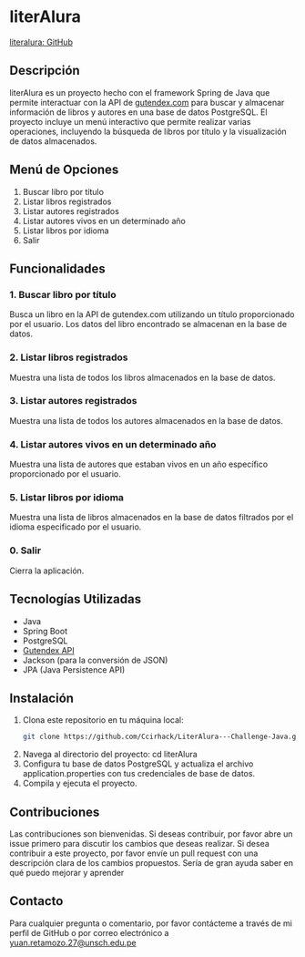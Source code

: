 # literAlura

[literalura: GitHub](https://github.com/Ccirhack/LiterAlura---Challenge-Java.git)

## Descripción

literAlura es un proyecto hecho con el framework Spring de Java que permite interactuar con la API de [gutendex.com](https://gutendex.com) para buscar y almacenar información 
de libros y autores en una base de datos PostgreSQL. El proyecto incluye un menú interactivo que permite realizar varias operaciones, incluyendo la búsqueda de libros por título 
y la visualización de datos almacenados.

## Menú de Opciones

1. Buscar libro por título
2. Listar libros registrados
3. Listar autores registrados
4. Listar autores vivos en un determinado año
5. Listar libros por idioma
0. Salir

## Funcionalidades

### 1. Buscar libro por título

Busca un libro en la API de gutendex.com utilizando un título proporcionado por el usuario. Los datos del libro encontrado se almacenan en la base de datos.

### 2. Listar libros registrados

Muestra una lista de todos los libros almacenados en la base de datos.

### 3. Listar autores registrados

Muestra una lista de todos los autores almacenados en la base de datos.

### 4. Listar autores vivos en un determinado año

Muestra una lista de autores que estaban vivos en un año específico proporcionado por el usuario.

### 5. Listar libros por idioma

Muestra una lista de libros almacenados en la base de datos filtrados por el idioma especificado por el usuario.

### 0. Salir

Cierra la aplicación.

## Tecnologías Utilizadas

- Java
- Spring Boot
- PostgreSQL
- [Gutendex API](https://gutendex.com)
- Jackson (para la conversión de JSON)
- JPA (Java Persistence API)

## Instalación

1. Clona este repositorio en tu máquina local:
   ```sh
   git clone https://github.com/Ccirhack/LiterAlura---Challenge-Java.git

2. Navega al directorio del proyecto:
   cd literAlura
3. Configura tu base de datos PostgreSQL y actualiza el archivo application.properties con tus credenciales de base de datos.
4. Compila y ejecuta el proyecto.
   
## Contribuciones
Las contribuciones son bienvenidas. Si deseas contribuir, por favor abre un issue primero para discutir los cambios que deseas realizar. 
Si desea contribuir a este proyecto, por favor envíe un pull request con una descripción clara de los cambios propuestos. Sería de gran ayuda saber en qué puedo mejorar y aprender

## Contacto
Para cualquier pregunta o comentario, por favor contácteme a través de mi perfil de GitHub o por correo electrónico a yuan.retamozo.27@unsch.edu.pe

